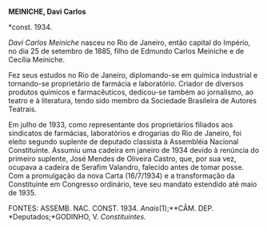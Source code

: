 **MEINICHE, Davi Carlos**

\*const. 1934.

*Davi Carlos Meiniche* nasceu no Rio de Janeiro, então capital do
Império, no dia 25 de setembro de 1885, filho de Edmundo Carlos Meiniche
e de Cecília Meiniche.

Fez seus estudos no Rio de Janeiro, diplomando-se em química industrial
e tornando-se proprietário de farmácia e laboratório. Criador de
diversos produtos químicos e farmacêuticos, dedicou-se também ao
jornalismo, ao teatro e à literatura, tendo sido membro da Sociedade
Brasileira de Autores Teatrais.

Em julho de 1933, como representante dos proprietários filiados aos
sindicatos de farmácias, laboratórios e drogarias do Rio de Janeiro, foi
eleito segundo suplente de deputado classista à Assembléia Nacional
Constituinte. Assumiu uma cadeira em janeiro de 1934 devido à renúncia
do primeiro suplente, José Mendes de Oliveira Castro, que, por sua vez,
ocupava a cadeira de Serafim Valandro, falecido antes de tomar posse.
Com a promulgação da nova Carta (16/7/1934) e a transformação da
Constituinte em Congresso ordinário, teve seu mandato estendido até maio
de 1935.

FONTES: ASSEMB. NAC. CONST. 1934. *Anais*(1);**CÂM. DEP.
*Deputados;*GODINHO, V. *Constituintes.*

 
